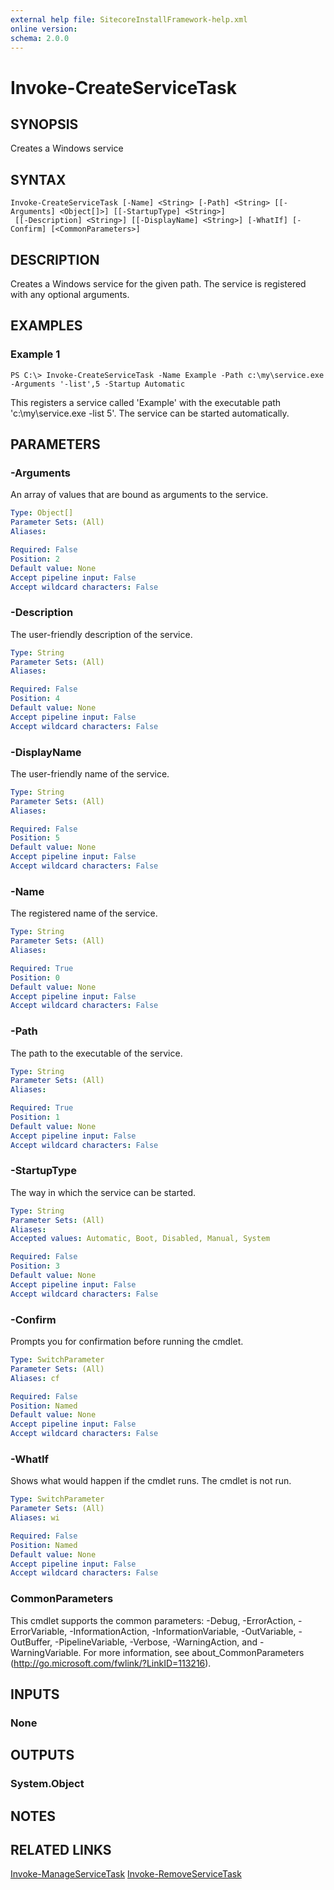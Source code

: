 ```yaml
---
external help file: SitecoreInstallFramework-help.xml
online version: 
schema: 2.0.0
---
```


# Invoke-CreateServiceTask

## SYNOPSIS
Creates a Windows service

## SYNTAX

```
Invoke-CreateServiceTask [-Name] <String> [-Path] <String> [[-Arguments] <Object[]>] [[-StartupType] <String>]
 [[-Description] <String>] [[-DisplayName] <String>] [-WhatIf] [-Confirm] [<CommonParameters>]
```

## DESCRIPTION
Creates a Windows service for the given path.
The service is registered with any optional arguments.

## EXAMPLES

### Example 1
```
PS C:\> Invoke-CreateServiceTask -Name Example -Path c:\my\service.exe -Arguments '-list',5 -Startup Automatic
```

This registers a service called 'Example' with the executable path 'c:\my\service.exe -list 5'.
The service can be started automatically.

## PARAMETERS

### -Arguments
An array of values that are bound as arguments to the service.

```yaml
Type: Object[]
Parameter Sets: (All)
Aliases: 

Required: False
Position: 2
Default value: None
Accept pipeline input: False
Accept wildcard characters: False
```

### -Description
The user-friendly description of the service.

```yaml
Type: String
Parameter Sets: (All)
Aliases: 

Required: False
Position: 4
Default value: None
Accept pipeline input: False
Accept wildcard characters: False
```

### -DisplayName
The user-friendly name of the service.

```yaml
Type: String
Parameter Sets: (All)
Aliases: 

Required: False
Position: 5
Default value: None
Accept pipeline input: False
Accept wildcard characters: False
```

### -Name
The registered name of the service.

```yaml
Type: String
Parameter Sets: (All)
Aliases: 

Required: True
Position: 0
Default value: None
Accept pipeline input: False
Accept wildcard characters: False
```

### -Path
The path to the executable of the service.

```yaml
Type: String
Parameter Sets: (All)
Aliases: 

Required: True
Position: 1
Default value: None
Accept pipeline input: False
Accept wildcard characters: False
```

### -StartupType
The way in which the service can be started.

```yaml
Type: String
Parameter Sets: (All)
Aliases: 
Accepted values: Automatic, Boot, Disabled, Manual, System

Required: False
Position: 3
Default value: None
Accept pipeline input: False
Accept wildcard characters: False
```

### -Confirm
Prompts you for confirmation before running the cmdlet.

```yaml
Type: SwitchParameter
Parameter Sets: (All)
Aliases: cf

Required: False
Position: Named
Default value: None
Accept pipeline input: False
Accept wildcard characters: False
```

### -WhatIf
Shows what would happen if the cmdlet runs.
The cmdlet is not run.

```yaml
Type: SwitchParameter
Parameter Sets: (All)
Aliases: wi

Required: False
Position: Named
Default value: None
Accept pipeline input: False
Accept wildcard characters: False
```

### CommonParameters
This cmdlet supports the common parameters: -Debug, -ErrorAction, -ErrorVariable, -InformationAction, -InformationVariable, -OutVariable, -OutBuffer, -PipelineVariable, -Verbose, -WarningAction, and -WarningVariable. For more information, see about_CommonParameters (http://go.microsoft.com/fwlink/?LinkID=113216).

## INPUTS

### None

## OUTPUTS

### System.Object

## NOTES

## RELATED LINKS

[Invoke-ManageServiceTask](Invoke-ManageServiceTask.md)
[Invoke-RemoveServiceTask](Invoke-RemoveServiceTask.md)

